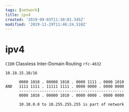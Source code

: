 ```yaml
---
tags: [network]
title: ipv4
created: '2019-09-03T11:30:01.345Z'
modified: '2019-11-29T11:46:24.510Z'
---
```


# ipv4

`CIDR` Classless Inter-Domain Routing `rfc-4632`

```
10.10.15.10/16

      0000 1010 . 00000 1010 . 0000 1111 . 0000 1010
AND   1111 1111 . 11111 1111 . 0000 0000 . 0000 0000
      ----------------------------------------------
      0000 1010 . 00000 1010 . 0000 0000 . 0000 0000

      10.10.0.0 to 10.255.255.255 is part of network
```

